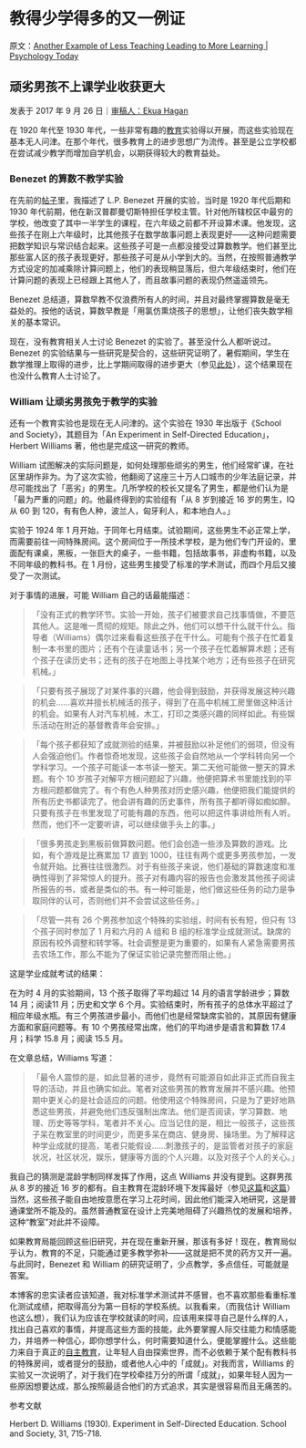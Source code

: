 # 教得少学得多的又一例证

原文：[Another Example of Less Teaching Leading to More Learning | Psychology Today](https://www.psychologytoday.com/us/blog/freedom-learn/201709/another-example-less-teaching-leading-more-learning)

## 顽劣男孩不上课学业收获更大

发表于 2017 年 9 月 26 日｜[审稿人：Ekua Hagan](https://www.psychologytoday.com/us/docs/editorial-process)

在 1920 年代至 1930 年代，一些非常有趣的[教育](https://www.psychologytoday.com/us/basics/education)实验得以开展，而这些实验现在基本无人问津。在那个年代，很多教育上的进步思想广为流传。甚至是公立学校都在尝试减少教学而增加自学机会，以期获得较大的教育益处。

### Benezet 的算数不教学实验

在先前的[帖子](https://www.psychologytoday.com/us/blog/freedom-learn/201003/when-less-is-more-the-case-teaching-less-math-in-school)里，我描述了 L.P. Benezet 开展的实验，当时是 1920 年代后期和 1930 年代前期，他在新汉普郡曼切斯特担任学校主管。针对他所辖校区中最穷的学校，他改变了其中一半学生的课程，在六年级之前都不开设算术课。他发现，这些孩子在刚上六年级时，比其他孩子在数学故事问题上表现更好——这种问题需要把数学知识与常识结合起来。这些孩子可是一点都没接受过算数教学。他们甚至比那些富人区的孩子表现更好，那些孩子可是从小学到大的。当然，在按照普通教学方式设定的加减乘除计算问题上，他们的表现稍显落后，但六年级结束时，他们在计算问题的表现上已经跟上其他人了，而且故事问题的表现仍然遥遥领先。

Benezet 总结道，算数早教不仅浪费所有人的时间，并且对最终掌握算数是毫无益处的。按他的话说，算数早教是「用氯仿熏烧孩子的思想」，让他们丧失数学相关的基本常识。

现在，没有教育相关人士讨论 Benezet 的实验了。甚至没什么人都听说过。Benezet 的实验结果与一些研究是契合的，这些研究证明了，暑假期间，学生在数学推理上取得的进步，比上学期间取得的进步更大（参见[此处](https://www.psychologytoday.com/us/blog/freedom-learn/201707/facts-and-fiction-about-the-so-called-summer-slide)），这个结果现在也没什么教育人士讨论了。

### William 让顽劣男孩免于教学的实验

还有一个教育实验也是现在无人问津的。这个实验在 1930 年出版于《School and Society》，其题目为「An Experiment in Self-Directed Education」，Herbert Williams 著，他也是完成这一研究的教师。

William 试图解决的实际问题是，如何处理那些顽劣的男生，他们经常旷课，在社区里胡作非为。为了这次实验，他翻阅了这座三十万人口城市的少年法庭记录，并尽可能找出了「恶劣」的男生。几所学校的校长又提名了男生，都是他们认为是「最为严重的问题」的。他最终得到的实验组有「从 8 岁到接近 16 岁的男生，IQ 从 60 到 120，有有色人种，波兰人，匈牙利人，和本地白人。」

实验于 1924 年 1 月开始，于同年七月结束。试验期间，这些男生不必正常上学，而需要前往一间特殊房间。这个房间位于一所技术学校，是为他们专门开设的，里面配有课桌，黑板，一张巨大的桌子，一些书籍，包括故事书，非虚构书籍，以及不同年级的教科书。在 1 月份，这些男生接受了标准的学术测试，而四个月后又接受了一次测试。

对于事情的进展，可能 William 自己的话最能描述：

> 「没有正式的教学环节。实验一开始，孩子们被要求自己找事情做，不要范其他人。这是唯一贯彻的规矩。除此之外，他们可以想干什么就干什么。指导者（Williams）偶尔过来看看这些孩子在干什么。可能有个孩子在忙着复制一本书里的图片；还有个在读童话书；另一个孩子在忙着解算术题；还有个孩子在读历史书；还有的孩子在地图上寻找某个地方；还有些孩子在研究机械。」

>

> 「只要有孩子展现了对某件事的兴趣，他会得到鼓励，并获得发展这种兴趣的机会……喜欢并擅长机械活的孩子，得到了在高中机械工房里做这种活计的机会。如果有人对汽车机械，木工，打印之类感兴趣的同样如此。有些娱乐活动在附近的基督教青年会安排。」

>

> 「每个孩子都获知了成就测验的结果，并被鼓励以补足他们的弱项，但没有人会强迫他们。作者惊奇地发现，这些孩子会自然地从一个学科转向另一个学科学习。一个孩子可能读一本书读一整天。第二天他可能做一整天的算术题。有个 10 岁孩子对解平方根问题起了兴趣，他便把算术书里能找到的平方根问题都做完了。有个有色人种男孩对历史感兴趣，他便把我们能提供的所有历史书都读完了。他会讲有趣的历史事件，所有孩子都听得如痴如醉。只要有孩子在书里发现了可能有趣的东西，他可以把这件事讲给所有人听。然而，他们不一定要听讲，可以继续做手头上的事。」

>

> 「很多男孩走到黑板前做算数问题。他们会创造一些涉及算数的游戏。比如，有个游戏是比赛累加 17 直到 1000，往往有两个或更多男孩参加，一发令就开始。比赛往往很激烈。对于有些孩子来说，他们基础的算数速度和准确性得到了非常惊人的提升。孩子对有趣内容的报告也会激发其他孩子阅读所报告的书，或者是类似的书。有一种可能是，他们做这些任务的动力是争取同伴的认可，否则他们并不会尝试这些任务。」

>

> 「尽管一共有 26 个男孩参加这个特殊的实验组，时间有长有短，但只有 13 个孩子同时参加了 1 月和六月的 A 组和 B 组的标准学业成就测试。缺席的原因有校外调整和转学等。社会调整是更为重要的，如果有人紧急需要男孩去农场工作，那么不能为了保证实验记录完整而阻止他。」

这是学业成就考试的结果：

在为时 4 月的实验期间，13 个孩子取得了平均超过 14 月的语言学龄进步；算数 14 月；阅读11 月；历史和文学 6 个月。实验结束时，所有孩子的总体水平超过了相应年级水瓶。有三个男孩进步最小，而他们也是经常缺席实验的，其原因有健康方面和家庭问题等。有 10 个男孩经常出席，他们的平均进步是语言和算数 17.4 月；科学 15.8 月；阅读 15.5 月。

在文章总结，Williams 写道：

> 「最令人震惊的是，如此显著的进步，竟然有可能源自如此非正式而自我主导的活动，并且也确实如此。笔者对这些男孩的教育发展并不感兴趣。他预期中更关心的是社会适应的问题。他使用这个特殊房间，只是为了更好地熟悉这些男孩，并避免他们违反强制出席法。他们是否阅读，学习算数、地理、历史等等学科，笔者并不关心。应当记住的是，相比一般孩子，这些孩子呆在教室里的时间更少，而更多呆在商店、健身房、操场里。为了解释这种学业成就的提高，笔者只能假设……刺激孩子的，是监管者对孩子的家庭状况，社区状况，娱乐，健康等方面的个人兴趣，以及对孩子个人的关心。」

我自己的猜测是混龄学制同样发挥了作用，这点 Williams 并没有提到。这群男孩从 8 岁的接近 16 岁的都有。自主教育在混龄环境下发挥最好（参见[这篇](https://www.psychologytoday.com/us/blog/freedom-learn/200809/why-we-should-stop-segregating-children-age-part-i)和[这篇](https://www.psychologytoday.com/files/attachments/1195/ajp-age-mixing-published.pdf)）当然，这些孩子能自由地按意愿在学习上花时间，因此他们能深入地研究，这是普通课堂所不能及的。虽然普通教室在设计上完美地阻碍了兴趣热忱的发展和培养，这种“教室”对此并不设障。

如果教育局能回顾这些旧研究，并在现在重新开展，那该有多好！现在，教育局似乎认为，教育的不足，只能通过更多教学弥补——这就是把不灵的药方又开一遍。与此同时，Benezet 和 William 的研究证明了，少点教学，多点信任，可能就是答案。

本博客的忠实读者应该知道，我对标准学术测试并不感冒，也不喜欢那些看重标准化测试成绩，把取得高分为第一目标的学校系统。以我看来，（而我估计 William 也这么想），我们认为应该在学校就读的时间，应该用来探寻自己是什么样的人，找出自己喜欢的事情，并提高这些方面的技能，此外要掌握人际交往能力和情感能力，并培养一种信心，即你想学什么，何时需要知道什么，便能掌握什么。这些能力来自于真正的[自主教育](https://www.self-directed.org/)，让年轻人自由探索世界，而不必依赖于某个配有教科书的特殊房间，或者提分的鼓励，或者他人心中的「成就」。对我而言，Williams 的实验又一次说明了，对于我们在学校牵挂万分的所谓「成就」，如果年轻人因为一些原因想要达成，那么按照最适合他们的方式追求，其实是很容易而且无痛苦的。

参考文献

Herbert D. Williams (1930). Experiment in Self-Directed Education. School and Society, 31, 715-718.